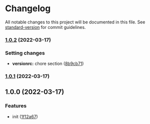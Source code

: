 # Changelog

All notable changes to this project will be documented in this file. See [standard-version](https://github.com/conventional-changelog/standard-version) for commit guidelines.

### [1.0.2](https://github.com/einys/test-commit-convention/compare/v1.0.1...v1.0.2) (2022-03-17)


### Setting changes

* **versionrc:** chore section ([8b9cb71](https://github.com/einys/test-commit-convention/commits/8b9cb719a2392ff0fcad2a22030c0216a2b242b4))

### [1.0.1](https://github.com/einys/test-commit-convention/compare/v1.0.0...v1.0.1) (2022-03-17)

## 1.0.0 (2022-03-17)


### Features

* init ([1f12a67](https://github.com/einys/test-commit-convention/commits/1f12a67a4b1c3dd4c72c89e4f90cd343e1116780))
